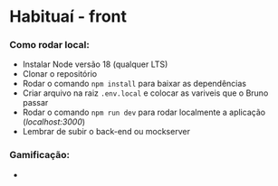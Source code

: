 # Habituaí - front

### Como rodar local:

-   Instalar Node versão 18 (qualquer LTS)
-   Clonar o repositório
-   Rodar o comando `npm install` para baixar as dependências
-   Criar arquivo na raiz `.env.local` e colocar as variveis que o Bruno passar
-   Rodar o comando `npm run dev` para rodar localmente a aplicação (_localhost:3000_)
-   Lembrar de subir o back-end ou mockserver

### Gamificação:

-
